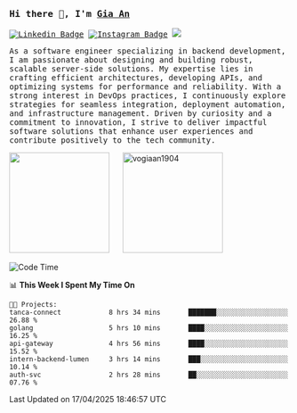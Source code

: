 ### <samp>Hi there 👋, I'm <a href="https://www.linkedin.com/in/vogiaan1904/" target="_blank">Gia An</a></samp>

<samp> [![Linkedin Badge](https://img.shields.io/badge/-LinkedIn-0e76a8?style=flat-square&logo=Linkedin&logoColor=white)](https://linkedin.com/in/vogiaan1904)
[![Instagram Badge](https://img.shields.io/badge/-Instagram-e4405f?style=flat-square&logo=Instagram&logoColor=white)](https://instagram.com/_.ja.ann_/) ![](https://komarev.com/ghpvc/?username=vogiaan1904&style=flat-square&base=100)</samp> 

<samp>As a software engineer specializing in backend development, I am passionate about designing and building robust, scalable server-side solutions. My expertise lies in crafting efficient architectures, developing APIs, and optimizing systems for performance and reliability. With a strong interest in DevOps practices, I continuously explore strategies for seamless integration, deployment automation, and infrastructure management. Driven by curiosity and a commitment to innovation, I strive to deliver impactful software solutions that enhance user experiences and contribute positively to the tech community.</samp>



<div>
  <img height="180em" src="https://github-readme-stats.vercel.app/api/top-langs/?username=vogiaan1904&show_icons=true&hide_border=true&layout=compact&langs_count=10&theme=transparent&include_orgs=true"/>
  &nbsp;&nbsp;&nbsp;&nbsp;
  <img height="180em" src="https://github-readme-stats.vercel.app/api?username=vogiaan1904&show_icons=true&hide_border=true&&count_private=true&include_all_commits=true&theme=transparent&locale=en" alt="vogiaan1904" />
</div>






<!--START_SECTION:waka-->
![Code Time](http://img.shields.io/badge/Code%20Time-747%20hrs%2016%20mins-blue)

📊 **This Week I Spent My Time On** 

```text
🐱‍💻 Projects: 
tanca-connect            8 hrs 34 mins       ███████░░░░░░░░░░░░░░░░░░   26.88 % 
golang                   5 hrs 10 mins       ████░░░░░░░░░░░░░░░░░░░░░   16.25 % 
api-gateway              4 hrs 56 mins       ████░░░░░░░░░░░░░░░░░░░░░   15.52 % 
intern-backend-lumen     3 hrs 14 mins       ███░░░░░░░░░░░░░░░░░░░░░░   10.14 % 
auth-svc                 2 hrs 28 mins       ██░░░░░░░░░░░░░░░░░░░░░░░   07.76 % 
```


 Last Updated on 17/04/2025 18:46:57 UTC
<!--END_SECTION:waka-->
